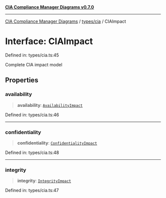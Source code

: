 [**CIA Compliance Manager Diagrams v0.7.0**](../../../README.md)

***

[CIA Compliance Manager Diagrams](../../../modules.md) / [types/cia](../README.md) / CIAImpact

# Interface: CIAImpact

Defined in: types/cia.ts:45

Complete CIA impact model

## Properties

### availability

> **availability**: [`AvailabilityImpact`](AvailabilityImpact.md)

Defined in: types/cia.ts:46

***

### confidentiality

> **confidentiality**: [`ConfidentialityImpact`](ConfidentialityImpact.md)

Defined in: types/cia.ts:48

***

### integrity

> **integrity**: [`IntegrityImpact`](IntegrityImpact.md)

Defined in: types/cia.ts:47
